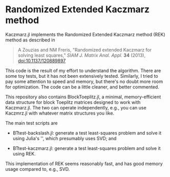 # Randomized Extended Kaczmarz method

Kaczmarz.jl implements the Randomized Extended Kaczmarz
method (REK) method as described in

> A Zouzias and NM Freris, "Randomized extended Kaczmarz for
solving least squares," *SIAM J. Matrix Anal. Appl.*  **34**
(2013),
[doi:10.1137/120889897](https://doi.org/10.1137/120889897)

This code is the result of my effort to understand the
algorithm.  There are some toy tests, but it has not been
extensively tested.  Similarly, I tried to pay some
attention to speed and memory, but there's no doubt more
room for optimization.  The code can be a little cleaner,
and better commented.

This repository also contains BlockToeplitz.jl, a minimal,
memory-efficient data structure for block Toeplitz matrices
designed to work with Kaczmarz.jl. The two can operate
independently, e.g., you can use Kaczmrz.jl with whatever
matrix structures you like.

The main test scripts are

- BTtest-backslash.jl: generate a test least-squares problem
  and solve it using Julia's '\', which presumably uses SVD;
  and

- BTtest-kaczmarz.jl: generate a test least-squares problem
  and solve it using REK.

This implementation of REK seems reasonably fast, and has
good memory usage compared to, e.g., SVD.
